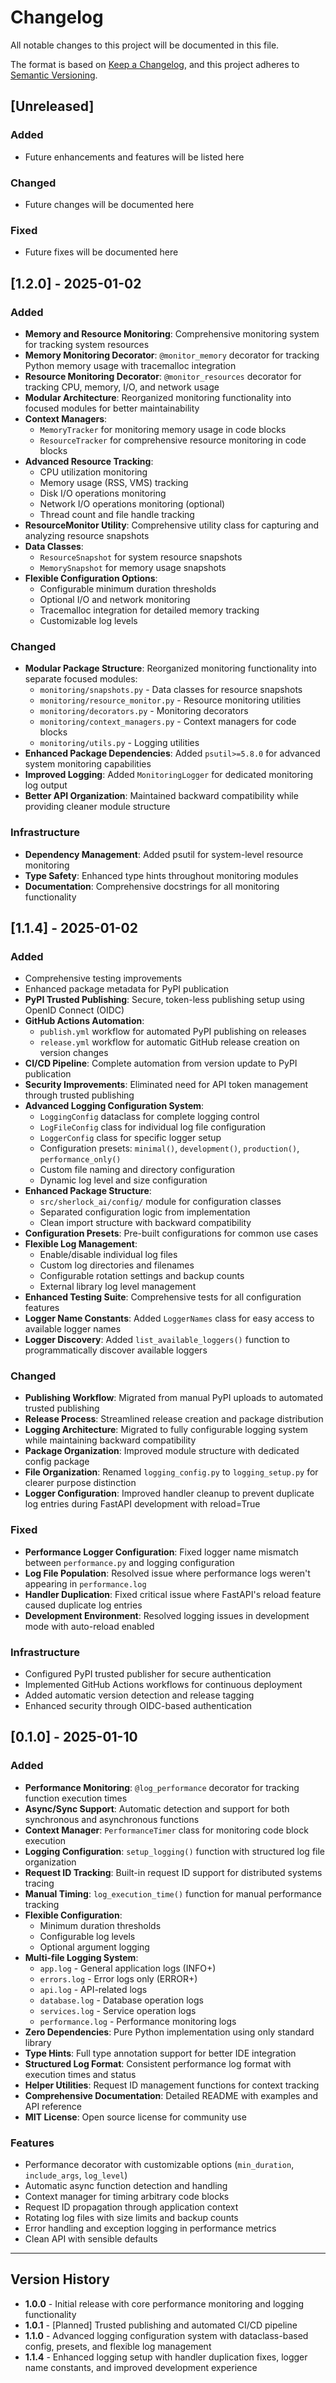 # Changelog

All notable changes to this project will be documented in this file.

The format is based on [Keep a Changelog](https://keepachangelog.com/en/1.0.0/),
and this project adheres to [Semantic Versioning](https://semver.org/spec/v2.0.0.html).

## [Unreleased]

### Added
- Future enhancements and features will be listed here

### Changed
- Future changes will be documented here

### Fixed
- Future fixes will be documented here

## [1.2.0] - 2025-01-02

### Added
- **Memory and Resource Monitoring**: Comprehensive monitoring system for tracking system resources
- **Memory Monitoring Decorator**: `@monitor_memory` decorator for tracking Python memory usage with tracemalloc integration
- **Resource Monitoring Decorator**: `@monitor_resources` decorator for tracking CPU, memory, I/O, and network usage
- **Modular Architecture**: Reorganized monitoring functionality into focused modules for better maintainability
- **Context Managers**: 
  - `MemoryTracker` for monitoring memory usage in code blocks
  - `ResourceTracker` for comprehensive resource monitoring in code blocks
- **Advanced Resource Tracking**:
  - CPU utilization monitoring
  - Memory usage (RSS, VMS) tracking
  - Disk I/O operations monitoring
  - Network I/O operations monitoring (optional)
  - Thread count and file handle tracking
- **ResourceMonitor Utility**: Comprehensive utility class for capturing and analyzing resource snapshots
- **Data Classes**: 
  - `ResourceSnapshot` for system resource snapshots
  - `MemorySnapshot` for memory usage snapshots
- **Flexible Configuration Options**:
  - Configurable minimum duration thresholds
  - Optional I/O and network monitoring
  - Tracemalloc integration for detailed memory tracking
  - Customizable log levels

### Changed
- **Modular Package Structure**: Reorganized monitoring functionality into separate focused modules:
  - `monitoring/snapshots.py` - Data classes for resource snapshots
  - `monitoring/resource_monitor.py` - Resource monitoring utilities
  - `monitoring/decorators.py` - Monitoring decorators
  - `monitoring/context_managers.py` - Context managers for code blocks
  - `monitoring/utils.py` - Logging utilities
- **Enhanced Package Dependencies**: Added `psutil>=5.8.0` for advanced system monitoring capabilities
- **Improved Logging**: Added `MonitoringLogger` for dedicated monitoring log output
- **Better API Organization**: Maintained backward compatibility while providing cleaner module structure

### Infrastructure
- **Dependency Management**: Added psutil for system-level resource monitoring
- **Type Safety**: Enhanced type hints throughout monitoring modules
- **Documentation**: Comprehensive docstrings for all monitoring functionality

## [1.1.4] - 2025-01-02

### Added
- Comprehensive testing improvements
- Enhanced package metadata for PyPI publication
- **PyPI Trusted Publishing**: Secure, token-less publishing setup using OpenID Connect (OIDC)
- **GitHub Actions Automation**: 
  - `publish.yml` workflow for automated PyPI publishing on releases
  - `release.yml` workflow for automatic GitHub release creation on version changes
- **CI/CD Pipeline**: Complete automation from version update to PyPI publication
- **Security Improvements**: Eliminated need for API token management through trusted publishing
- **Advanced Logging Configuration System**:
  - `LoggingConfig` dataclass for complete logging control
  - `LogFileConfig` class for individual log file configuration
  - `LoggerConfig` class for specific logger setup
  - Configuration presets: `minimal()`, `development()`, `production()`, `performance_only()`
  - Custom file naming and directory configuration
  - Dynamic log level and size configuration
- **Enhanced Package Structure**: 
  - `src/sherlock_ai/config/` module for configuration classes
  - Separated configuration logic from implementation
  - Clean import structure with backward compatibility
- **Configuration Presets**: Pre-built configurations for common use cases
- **Flexible Log Management**: 
  - Enable/disable individual log files
  - Custom log directories and filenames
  - Configurable rotation settings and backup counts
  - External library log level management
- **Enhanced Testing Suite**: Comprehensive tests for all configuration features
- **Logger Name Constants**: Added `LoggerNames` class for easy access to available logger names
- **Logger Discovery**: Added `list_available_loggers()` function to programmatically discover available loggers

### Changed
- **Publishing Workflow**: Migrated from manual PyPI uploads to automated trusted publishing
- **Release Process**: Streamlined release creation and package distribution
- **Logging Architecture**: Migrated to fully configurable logging system while maintaining backward compatibility
- **Package Organization**: Improved module structure with dedicated config package
- **File Organization**: Renamed `logging_config.py` to `logging_setup.py` for clearer purpose distinction
- **Logger Configuration**: Improved handler cleanup to prevent duplicate log entries during FastAPI development with reload=True

### Fixed
- **Performance Logger Configuration**: Fixed logger name mismatch between `performance.py` and logging configuration
- **Log File Population**: Resolved issue where performance logs weren't appearing in `performance.log`
- **Handler Duplication**: Fixed critical issue where FastAPI's reload feature caused duplicate log entries
- **Development Environment**: Resolved logging issues in development mode with auto-reload enabled

### Infrastructure
- Configured PyPI trusted publisher for secure authentication
- Implemented GitHub Actions workflows for continuous deployment
- Added automatic version detection and release tagging
- Enhanced security through OIDC-based authentication

## [0.1.0] - 2025-01-10

### Added
- **Performance Monitoring**: `@log_performance` decorator for tracking function execution times
- **Async/Sync Support**: Automatic detection and support for both synchronous and asynchronous functions
- **Context Manager**: `PerformanceTimer` class for monitoring code block execution
- **Logging Configuration**: `setup_logging()` function with structured log file organization
- **Request ID Tracking**: Built-in request ID support for distributed systems tracing
- **Manual Timing**: `log_execution_time()` function for manual performance tracking
- **Flexible Configuration**: 
  - Minimum duration thresholds
  - Configurable log levels
  - Optional argument logging
- **Multi-file Logging System**:
  - `app.log` - General application logs (INFO+)
  - `errors.log` - Error logs only (ERROR+)
  - `api.log` - API-related logs
  - `database.log` - Database operation logs
  - `services.log` - Service operation logs
  - `performance.log` - Performance monitoring logs
- **Zero Dependencies**: Pure Python implementation using only standard library
- **Type Hints**: Full type annotation support for better IDE integration
- **Structured Log Format**: Consistent performance log format with execution times and status
- **Helper Utilities**: Request ID management functions for context tracking
- **Comprehensive Documentation**: Detailed README with examples and API reference
- **MIT License**: Open source license for community use

### Features
- Performance decorator with customizable options (`min_duration`, `include_args`, `log_level`)
- Automatic async function detection and handling
- Context manager for timing arbitrary code blocks
- Request ID propagation through application context
- Rotating log files with size limits and backup counts
- Error handling and exception logging in performance metrics
- Clean API with sensible defaults

---

## Version History

- **1.0.0** - Initial release with core performance monitoring and logging functionality
- **1.0.1** - [Planned] Trusted publishing and automated CI/CD pipeline
- **1.1.0** - Advanced logging configuration system with dataclass-based config, presets, and flexible log management
- **1.1.4** - Enhanced logging setup with handler duplication fixes, logger name constants, and improved development experience 